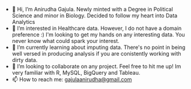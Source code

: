 - 👋 Hi, I’m Anirudha Gajula. Newly minted with a Degree in Political Science and minor in Biology. Decided to follow my heart into Data Analytics
- 👀 I’m interested in Healthcare data. However, I do not have a domain preference :) I'm looking to get my hands on any interesting data. You never know what could spark your interest. 
- 🌱 I’m currently learning about imputing data. There's no point in being well versed in producing analysis if you are conistently working with dirty data.  
- 💞️ I’m looking to collaborate on any project. Feel free to hit me up! Im very familiar with R, MySQL, BigQuery and Tableau. 
- 📫 How to reach me: gajulaanirudha@gmail.com

<!---
gajulaa/gajulaa is a ✨ special ✨ repository because its `README.md` (this file) appears on your GitHub profile.
You can click the Preview link to take a look at your changes.
--->
